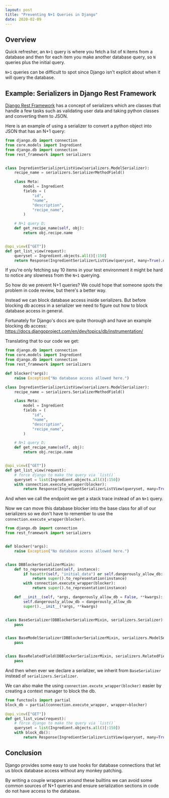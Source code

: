 ```yaml
---
layout: post
title: "Preventing N+1 Queries in Django"
date: 2020-02-09
---
```


## Overview

Quick refresher, an `N+1` query is where you fetch a list of `N` items from a
database and then for each item you make another database query, so `N`
queries plus the initial query.

`N+1` queries can be difficult to spot since Django isn't explicit about when
it will query the database.

## Example: Serializers in Django Rest Framework

[Django Rest Framework](https://www.django-rest-framework.org) has a concept
of serializers which are classes that handle a few tasks such as validating
user data and taking python classes and converting them to JSON.

Here is an example of using a serializer to convert a python object into JSON
that has an N+1 query:

```python
from django.db import connection
from core.models import Ingredient
from django.db import connection
from rest_framework import serializers


class IngredientSerializerListView(serializers.ModelSerializer):
    recipe_name = serializers.SerializerMethodField()

    class Meta:
        model = Ingredient
        fields = (
            "id",
            "name",
            "description",
            "recipe_name",
        )

    # N+1 query D;
    def get_recipe_name(self, obj):
        return obj.recipe.name


@api_view(["GET"])
def get_list_view(request):
    queryset = Ingredient.objects.all()[:150]
    return Response(IngredientSerializerListView(queryset, many=True).data)
```

If you're only fetching say 10 items in your test environment it might
be hard to notice any slowness from the `N+1` querying.

So how do we prevent N+1 queries? We could hope that someone spots the problem in code review, but there's a better way.

Instead we can block database access inside serializers. But before blocking
db access in a serializer we need to figure out how to block database access
in general.

Fortunately for Django's docs are quite thorough and have an example blocking db access:
<https://docs.djangoproject.com/en/dev/topics/db/instrumentation/>

Translating that to our code we get:

```python
from django.db import connection
from core.models import Ingredient
from django.db import connection
from rest_framework import serializers

def blocker(*args):
    raise Exception("No database access allowed here.")

class IngredientSerializerListView(serializers.ModelSerializer):
    recipe_name = serializers.SerializerMethodField()

    class Meta:
        model = Ingredient
        fields = (
            "id",
            "name",
            "description",
            "recipe_name",
        )

    # N+1 query D;
    def get_recipe_name(self, obj):
        return obj.recipe.name


@api_view(["GET"])
def get_list_view(request):
    # force django to make the query via `list()`
    queryset = list(Ingredient.objects.all()[:150])
    with connection.execute_wrapper(blocker):
        return Response(IngredientSerializerListView(queryset, many=True).data)
```

And when we call the endpoint we get a stack trace instead of an `N+1` query.

Now we can move this database blocker into the base class for all of our serializers so we don't have to remember to use the `connection.execute_wrapper(blocker)`.

```python
from django.db import connection
from rest_framework import serializers


def blocker(*args):
    raise Exception("No database access allowed here.")


class DBBlockerSerializerMixin:
    def to_representation(self, instance):
        if hasattr(self, "initial_data") or self.dangerously_allow_db:
            return super().to_representation(instance)
        with connection.execute_wrapper(blocker):
            return super().to_representation(instance)

    def __init__(self, *args, dangerously_allow_db = False, **kwargs):
        self.dangerously_allow_db = dangerously_allow_db
        super().__init__(*args, **kwargs)


class BaseSerializer(DBBlockerSerializerMixin, serializers.Serializer):
    pass


class BaseModelSerializer(DBBlockerSerializerMixin, serializers.ModelSerializer):
    pass


class BaseRelatedField(DBBlockerSerializerMixin, serializers.RelatedField):
    pass
```

And then when ever we declare a serializer, we inherit from `BaseSerializer` instead of `serializers.Serializer`.

We can also make the using `connection.excute_wrapper(blocker)` easier by
creating a context manager to block the db.

```python
from functools import partial
block_db = partial(connection.execute_wrapper, wrapper=blocker)

@api_view(["GET"])
def get_list_view(request):
    # force django to make the query via `list()`
    queryset = list(Ingredient.objects.all()[:150])
    with block_db():
        return Response(IngredientSerializerListView(queryset, many=True).data)
```

## Conclusion

Django provides some easy to use hooks for database connections that let us
block database access without any monkey patching.

By writing a couple wrappers around these builtins we can avoid some common
sources of N+1 queries and ensure serialization sections in code do not have
access to the database.
